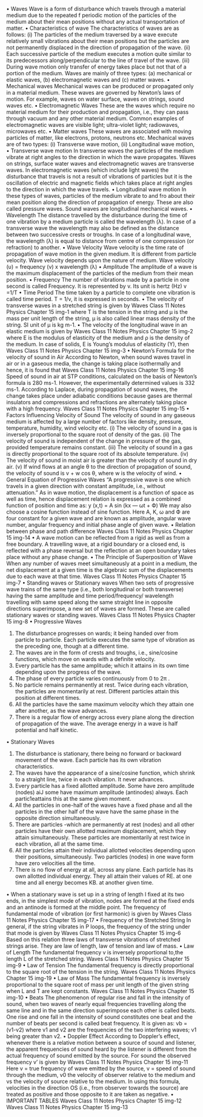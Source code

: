 • Waves
Wave is a form of disturbance which travels through a material medium due to the repeated f periodic motion of the particles of the medium about their mean positions without any actual
transportation of matter.
• Characteristics of wave
The characteristics of waves are as follows:
(i) The particles of the medium traversed by a wave execute relatively small vibrations about their mean positions but the particles are not permanently displaced in the direction of propagation of the wave.
(ii) Each successive particle of the medium executes a motion quite similar to its predecessors along/perpendicular to the line of travel of the wave.
(iii) During wave motion only transfer of energy takes place but not that of a portion of the medium.
Waves are mainly of three types: (a) mechanical or elastic waves, (b) electromagnetic waves and (c) matter waves.
• Mechanical waves
Mechanical waves can be produced or propagated only in a material medium. These waves are governed by Newton’s laws of motion. For example, waves on water surface, waves on strings, sound waves etc.
• Electromagnetic Waves
These are the waves which require no material medium for their production and propagation, i.e., they can pass through vacuum and any other material medium. Common examples of electromagnetic
waves are visible light; ultra-violet light; radiowaves, microwaves etc.
• Matter waves
These waves are associated with moving particles of matter, like electrons, protons, neutrons etc. Mechanical waves are of two types:
(i) Transverse wave motion, (ii) Longitudinal wave motion,
• Transverse wave motion
In transverse waves the particles of the medium vibrate at right angles to the direction in which the wave propagates. Waves on strings, surface water waves and electromagnetic waves are transverse waves. In electromagnetic waves (which include light waves) the disturbance that travels is not a result of vibrations of particles but it is the oscillation of electric and magnetic fields which takes place at right angles to the direction in which the wave travels.
• Longitudinal wave motion
In these types of waves, particles of the medium vibrate to and fro about their mean position along the direction of propagation of energy. These are also called pressure waves. Sound waves are longitudinal mechanical waves.
• Wavelength
The distance travelled by the disturbance during the time of one vibration by a medium particle is called the wavelength (λ). In case of a transverse wave the wavelength may also be defined as the distance between two successive crests or troughs. In case of a longitudinal wave, the wavelength (λ) is equal to distance from centre of one compression (or refraction) to another.
• Wave Velocity
Wave velocity is the time rate of propagation of wave motion in the given medium. It is different from particle velocity. Wave velocity depends upon the nature of medium.
Wave velocity (υ) = frequency (v) x wavelength (λ)
• Amplitude
The amplitude of a wave is the maximum displacement of the particles of the medium from their mean position.
• Frequency
The number of vibrations made by a particle in one second is called Frequency. It is represented by v. Its unit is hertz (Hz) v =1/T
• Time Period
The time taken by a particle to complete one vibration is called time period.
T = 1/v, it is expressed in seconds.
• The velocity of transverse waves in a stretched string is given by
Waves Class 11 Notes Physics Chapter 15 img-1
where T is the tension in the string and μ is the mass per unit length of the string, μ is also called linear mass density of the string. SI unit of μ is kg m-1.
• The velocity of the longitudinal wave in an elastic medium is given by
Waves Class 11 Notes Physics Chapter 15 img-2
where E is the modulus of elasticity of the medium and ρ is the density of the medium. In case of solids, E is Young’s modulus of elasticity (Y), then
Waves Class 11 Notes Physics Chapter 15 img-3
• Newton’s Formula for the velocity of sound in Air
According to Newton, when sound waves travel in air or in a gaseous media, the change is taking place isothermally and hence, it is found that
Waves Class 11 Notes Physics Chapter 15 img-16
Speed of sound in air at STP conditions, calculated on the basis of Newton’s formula is 280 ms-1. However, the experimentally determined values is 332 ms-1.
According to Laplace, during propagation of sound waves, the change takes place under adiabatic conditions because gases are thermal insulators and compressions and refractions are alternately taking place with a high frequency.
Waves Class 11 Notes Physics Chapter 15 img-15
• Factors Influencing Velocity of Sound
The velocity of sound in any gaseous medium is affected by a large number of factors like density, pressure, temperature, humidity, wind velocity etc.
(i) The velocity of sound in a gas is inversely proportional to the square root of density of the gas.
(ii) The velocity of sound is independent of the change in pressure of the gas, provided temperature remains constant.
(iii) The velocity of sound in a gas is directly proportional to the square root of its absolute temperature.
(iv) The velocity of sound in moist air is greater than the velocity of sound in dry air.
(v) If wind flows at an angle θ to the direction of propagation of sound, the velocity of sound is v + w cos θ, where w is the velocity of wind.
• General Equation of Progressive Waves
“A progressive wave is one which travels in a given direction with constant amplitude, i.e., without attenuation.”
As in wave motion, the displacement is a function of space as well as time, hence displacement relation is expressed as a combined function of position and time as:
y (x,t) = A sin (kx — ωt + Ф)
We may also choose a cosine function instead of sine function. Here A, K, ω and Ф are four constant for a given wave and are known as amplitude, angular wave number, angular frequency and initial phase angle of given wave.
• Relation between phase and path difference
Waves Class 11 Notes Physics Chapter 15 img-14
• A wave motion can be reflected from a rigid as well as from a free boundary. A travelling wave, at a rigid boundary or a closed end, is reflected with a phase reversal but the reflection at an open boundary takes place without any phase change.
• The Principle of Superposition of Wave
When any number of waves meet simultaneously at a point in a medium, the net displacement at a given time is the algebraic sum of the displacements due to each wave at that time.
Waves Class 11 Notes Physics Chapter 15 img-7
• Standing waves or Stationary waves
When two sets of progressive wave trains of the same type (i.e., both longitudinal or both transverse) having the same amplitude and time period/frequency/ wavelength travelling with same speed along the same straight line in opposite directions superimpose, a new set of waves are formed. These are called stationary waves or standing waves.
Waves Class 11 Notes Physics Chapter 15 img-8
• Progressive Waves
1. The disturbance progresses on wards; it being handed over from particle to particle. Each particle executes the same type of vibration as the preceding one, though at a different time.
2. The waves are in the form of crests and troughs, i.e., sine/cosine functions, which move on wards with a definite velocity.
3. Every particle has the same amplitude; which it attains in its own time depending upon the progress of the wave.
4. The phase of every particle varies continuously from 0 to 2π .
5. No particle remains permanently at rest. Twice during each vibration, the particles are momentarily at rest. Different particles attain this position at different times.
6. All the particles have the same maximum velocity which they attain one after another, as the wave advances.
7. There is a regular flow of energy across every plane along the direction of propagation of the wave. The average energy in a wave is half potential and half kinetic.

• Stationary Waves
1. The disturbance is stationary, there being no forward or backward movement of the wave. Each particle has its own vibration characteristics.
2. The waves have the appearance of a sine/cosine function, which shrink to a straight line, twice in each vibration. It never advances.
3. Every particle has a fixed allotted amplitude. Some have zero amplitude (nodes) aiJ some have maximum amplitude (antinodes) always. Each partic1eattains this at the same given moment.
4. All the particles in one-half of the waves have a fixed phase and all the particles in the other half of the wave have the same phase in the opposite direction simultaneously.
5. There are particles -which are permanently at rest (nodes) and all other particles have their own allotted maximum displacement, which they attain simultaneously. These particles are momentarily at rest twice in each vibration, all at the same time.
6. All the particles attain their individual allotted velocities depending upon their positions, simultaneously. Two particles (nodes) in one wave form have zero velocities all the time.
7. There is no flow of energy at all, across any plane. Each particle has its own allotted individual energy. They all attain their values of RE. at one time and all energy becomes KB. at another given time.

• When a stationary wave is set up in a string of length l fixed at its two ends, in the simplest mode of vibration, nodes are formed at the fixed ends and an antinode is formed at the middle point. The frequency of fundamental mode of vibration (or first harmonic) is given by
Waves Class 11 Notes Physics Chapter 15 img-17
• Frequency of the Stretched String
In general, if the string vibrates in P loops, the frequency of the string under that mode is given by
Waves Class 11 Notes Physics Chapter 15 img-6
Based on this relation three laws of transverse vibrations of stretched strings arise. They are law of length, law of tension and law of mass.
• Law of Length
The fundamental frequency v is inversely proportional to,the length L of the stretched string.
Waves Class 11 Notes Physics Chapter 15 img-9
• Law of Tension
The fundamental frequency is directly proportional to the square root of the tension in the string.
Waves Class 11 Notes Physics Chapter 15 img-19
• Law of Mass
The fundamental frequency is inversely proportional to the square root of mass per unit length of the given string when L and T are kept constants.
Waves Class 11 Notes Physics Chapter 15 img-10
• Beats
The phenomenon of regular rise and fall in the intensity of sound, when two waves of nearly equal frequencies travelling along the same line and in the same direction superimpose each other is called beats.
One rise and one fall in the intensity of sound constitutes one beat and the number of beats per second is called beat frequency. It is given as:
vb = (v1-v2)
where v1 and v2 are the frequencies of the two interfering waves; v1 being greater than v2.
• Doppler Effect
According to Doppler’s effect, whenever there is a relative motion between a source of sound and listener, the apparent frequencies of sound heard by the listener is different from the actual frequency of sound emitted by the source.
For sound the observed frequency v’ is given by
Waves Class 11 Notes Physics Chapter 15 img-11
Here v = true frequency of wave emitted by the source, v = speed of sound through the medium, v0 the velocity of observer relative to the medium and vs the velocity of source relative to the medium. In using this formula, velocities in the direction OS (i.e., from observer towards the source) are treated as positive and those opposite to it are taken as negative.
• IMPORTANT TABLES
Waves Class 11 Notes Physics Chapter 15 img-12
Waves Class 11 Notes Physics Chapter 15 img-13
